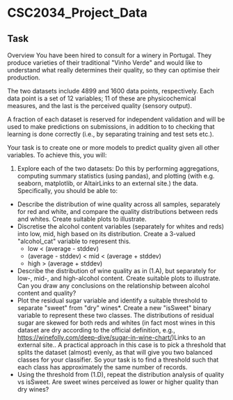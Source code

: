 # CSC2034_Project_Data

## Task
Overview
You have been hired to consult for a winery in Portugal. They produce varieties of their traditional "Vinho Verde" and would like to understand what really determines their quality, so they can optimise their production.

The two datasets include 4899 and 1600 data points, respectively. Each data point is a set of 12 variables; 11 of these are physicochemical measures, and the last is the perceived quality (sensory output).

A fraction of each dataset is reserved for independent validation and will be used to make predictions on submissions, in addition to to checking that learning is done correctly (i.e., by separating training and test sets etc.). 

Your task is to create one or more models to predict quality given all other variables. To achieve this, you will:

1. Explore each of the two datasets: Do this by performing aggregations, computing summary statistics (using pandas), and plotting (with e.g. seaborn, matplotlib, or AltairLinks to an external site.) the data. Specifically, you should be able to:
 - Describe the distribution of wine quality across all samples, separately for red and white, and compare the quality distributions between reds and whites. Create suitable plots to illustrate.
 - Discretise the alcohol content variables (separately for whites and reds) into low, mid, high based on its distribution. Create a 3-valued "alcohol_cat" variable to represent this.
    - low < (average - stddev)
    - (average - stddev) < mid < (average + stddev)
    - high > (average + stddev)
 - Describe the distribution of wine quality as in (1.A), but separately for low-, mid-, and high-alcohol content. Create suitable plots to illustrate. Can you draw any conclusions on the relationship between alcohol content and quality?
 - Plot the residual sugar variable and identify a suitable threshold to separate "sweet" from "dry" wines*. Create a new "isSweet" binary variable to represent these two classes. The distributions of residual sugar are skewed for both reds and whites (in fact most wines in this dataset are dry according to the official definition, e.g., https://winefolly.com/deep-dive/sugar-in-wine-chart/)Links to an external site.. A practical approach in this case is to pick a threshold that splits the dataset (almost) evenly, as that will give you two balanced classes for your classifier. So your task is to find a threshold such that each class has approximately the same number of records.
 - Using the threshold from (1.D), repeat the distribution analysis of quality vs isSweet. Are sweet wines perceived as lower or higher quality than dry wines?